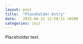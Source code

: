 ```yaml
---
layout: post
title:  "Placeholder Entry"
date:   2025-06-21 12:58:11 +0200
categories: init
---
```


Placeholder text. 